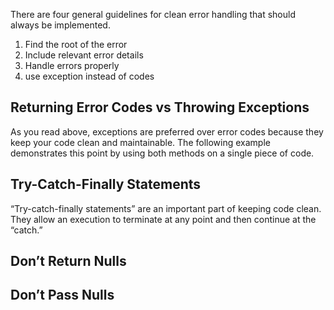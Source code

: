 There are four general guidelines for clean error handling that should always be implemented.
1. Find the root of the error
2. Include relevant error details
3. Handle errors properly
4. use exception instead of codes 

## Returning Error Codes vs Throwing Exceptions
As you read above, exceptions are preferred over error codes because they keep your code clean and maintainable. The following example demonstrates this point by using both methods on a single piece of code.

## Try-Catch-Finally Statements

“Try-catch-finally statements” are an important part of keeping code clean. They allow an execution to terminate at any point and then continue at the “catch.”

## Don’t Return Nulls

## Don’t Pass Nulls
